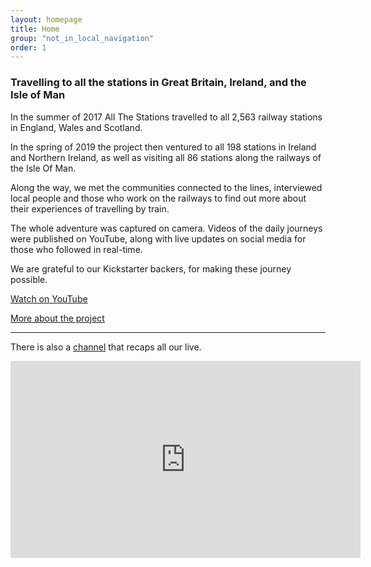 ```yaml
---
layout: homepage
title: Home
group: "not_in_local_navigation"
order: 1
---
```


<h3>Travelling to all the stations in Great Britain, Ireland, and the Isle of Man</h3>

<p>In the summer of 2017 All The Stations travelled to all 2,563 railway stations in England, Wales and Scotland.</p>

<p>In the spring of 2019 the project then ventured to all 198 stations in Ireland and Northern Ireland, as well as visiting all 86 stations along the railways of the Isle Of Man.</p>

<p>Along the way, we met the communities connected to the lines, interviewed local people and those who work on the railways to find out more about their experiences of travelling by train.</p> 

<p>The whole adventure was captured on camera. Videos of the daily journeys were published on YouTube, along with live updates on social media for those who followed in real-time.</p>

<p>We are grateful to our Kickstarter backers, for making these journey possible.<p>

<p><a class="button readmore margin-bottom-none" href="http://www.youtube.com/allthestations"><i class="fa fa-youtube-play" aria-hidden="true"></i> Watch on YouTube</a></p>
<p><a class="readmore" href="/about">More about the project</a></p>
<hr/>
<p>There is also a <a href="https://www.youtube.com/channel/UCV9iG52K1qGR1jv00oDBI4w">channel</a> that recaps all our live.</p>
<div class="videoWrapper">
	<iframe width="560" height="315" src="https://www.youtube.com/embed/videoseries?list=PLHZ5cT1o1xLLugl6FeURrqedYZmbGAdIx&enablejsapi=1&origin=http%3A%2F%2Fwww.allthestations.co.uk" frameborder="0" allowfullscreen></iframe>
</div>
